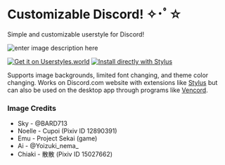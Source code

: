 # Customizable Discord! ✧･ﾟ☆
Simple and customizable userstyle for Discord!

![enter image description here](https://userstyles.world/preview/6203/2.webp)

[![Get it on Userstyles.world](https://img.shields.io/badge/userstyles.world%20-%20%234cb5b3?style=for-the-badge&link=https%3A%2F%2Fuserstyles.world%2Fstyle%2F6203%2Fdefault-slug)](https://userstyles.world/style/6203/) [![Install directly with Stylus](https://img.shields.io/badge/Install%20directly%20with-Stylus-00adad.svg?style=for-the-badge)](https://raw.githubusercontent.com/uso-archive/data/flomaster/data/usercss/175085.user.css)

Supports image backgrounds, limited font changing, and theme color changing. Works on Discord.com website with extensions like [Stylus](https://github.com/openstyles/stylus) but can also be used on the desktop app through programs like [Vencord](https://github.com/Vendicated/Vencord).


### Image Credits
* Sky - @BARD713
* Noelle - Cupoi (Pixiv ID 12890391)
* Emu - Project Sekai (game)
* Ai - @Yoizuki_nema_
* Chiaki - 散散 (Pixiv ID 15027662)
